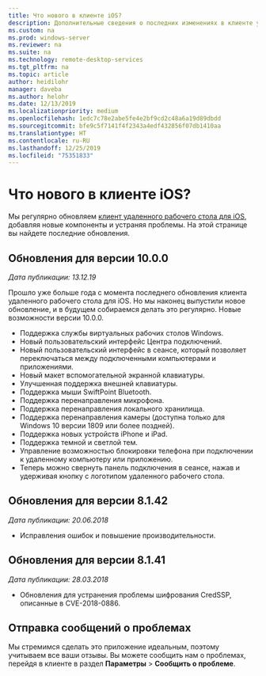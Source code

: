 ```yaml
---
title: Что нового в клиенте iOS?
description: Дополнительные сведения о последних изменениях в клиенте удаленного рабочего стола для iOS
ms.custom: na
ms.prod: windows-server
ms.reviewer: na
ms.suite: na
ms.technology: remote-desktop-services
ms.tgt_pltfrm: na
ms.topic: article
author: heidilohr
manager: daveba
ms.author: helohr
ms.date: 12/13/2019
ms.localizationpriority: medium
ms.openlocfilehash: 1edc7c78e2abe5fe4e2bf9cd2c48a6a19d89dbdd
ms.sourcegitcommit: bfe9c5f7141f4f2343a4edf432856f07db1410aa
ms.translationtype: HT
ms.contentlocale: ru-RU
ms.lasthandoff: 12/25/2019
ms.locfileid: "75351833"
---
```

# <a name="whats-new-in-the-ios-client"></a>Что нового в клиенте iOS?

Мы регулярно обновляем [клиент удаленного рабочего стола для iOS](remote-desktop-ios.md), добавляя новые компоненты и устраняя проблемы. На этой странице вы найдете последние обновления.

## <a name="updates-for-version-1000"></a>Обновления для версии 10.0.0

*Дата публикации: 13.12.19*

Прошло уже больше года с момента последнего обновления клиента удаленного рабочего стола для iOS. Но мы наконец выпустили новое обновление, и в будущем собираемся делать это регулярно. Новые возможности версии 10.0.0.

- Поддержка службы виртуальных рабочих столов Windows.
- Новый пользовательский интерфейс Центра подключений.
- Новый пользовательский интерфейс в сеансе, который позволяет переключаться между подключенными компьютерами и приложениями.
- Новый макет вспомогательной экранной клавиатуры.
- Улучшенная поддержка внешней клавиатуры.
- Поддержка мыши SwiftPoint Bluetooth.
- Поддержка перенаправления микрофона.
- Поддержка перенаправления локального хранилища.
- Поддержка перенаправления камеры (доступна только для Windows 10 версии 1809 или более поздней).
- Поддержка новых устройств iPhone и iPad.
- Поддержка темной и светлой тем.
- Управление возможностью блокировки телефона при подключении к удаленному компьютеру или приложению.
- Теперь можно свернуть панель подключения в сеансе, нажав и удерживая кнопку с логотипом удаленного рабочего стола.

## <a name="updates-for-version-8142"></a>Обновления для версии 8.1.42

*Дата публикации: 20.06.2018*

- Исправления ошибок и повышение производительности.

## <a name="updates-for-version-8141"></a>Обновления для версии 8.1.41

*Дата публикации: 28.03.2018*

- Обновления для устранения проблемы шифрования CredSSP, описанные в CVE-2018-0886.

## <a name="how-to-report-issues"></a>Отправка сообщений о проблемах

Мы стремимся сделать это приложение идеальным, поэтому учитываем все ваши отзывы. Вы можете сообщить нам о проблемах, перейдя в клиенте в раздел **Параметры** > **Сообщить о проблеме**.
